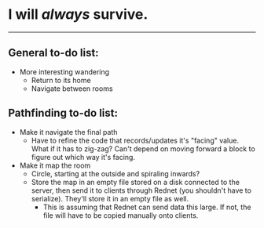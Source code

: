 # I will _always_ survive.

___

## General to-do list:

 * More interesting wandering
 	+ Return to its home
	+ Navigate between rooms
 
## Pathfinding to-do list:

 * Make it navigate the final path
	+ Have to refine the code that records/updates it's "facing" value. What if it has to zig-zag? Can't depend on moving forward a block to figure out which way it's facing.
 * Make it map the room
 	+ Circle, starting at the outside and spiraling inwards?
	+ Store the map in an empty file stored on a disk connected to the server, then send it to clients through Rednet (you shouldn't have to serialize). They'll store it in an empty file as well.
		- This is assuming that Rednet can send data this large. If not, the file will have to be copied manually onto clients.